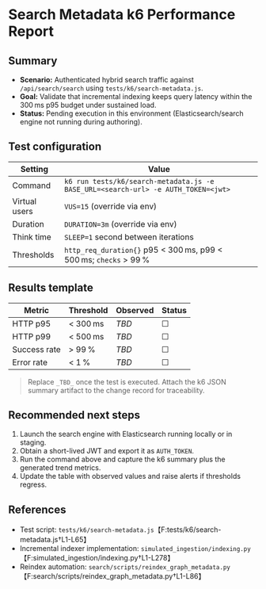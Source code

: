 # Search Metadata k6 Performance Report

## Summary

- **Scenario:** Authenticated hybrid search traffic against `/api/search/search` using `tests/k6/search-metadata.js`.
- **Goal:** Validate that incremental indexing keeps query latency within the 300 ms p95 budget under sustained load.
- **Status:** Pending execution in this environment (Elasticsearch/search engine not running during authoring).

## Test configuration

| Setting | Value |
| --- | --- |
| Command | `k6 run tests/k6/search-metadata.js -e BASE_URL=<search-url> -e AUTH_TOKEN=<jwt>` |
| Virtual users | `VUS=15` (override via env) |
| Duration | `DURATION=3m` (override via env) |
| Think time | `SLEEP=1` second between iterations |
| Thresholds | `http_req_duration{}` p95 < 300 ms, p99 < 500 ms; `checks` > 99 % |

## Results template

| Metric | Threshold | Observed | Status |
| --- | --- | --- | --- |
| HTTP p95 | < 300 ms | _TBD_ | ☐ |
| HTTP p99 | < 500 ms | _TBD_ | ☐ |
| Success rate | > 99 % | _TBD_ | ☐ |
| Error rate | < 1 % | _TBD_ | ☐ |

> Replace `_TBD_` once the test is executed. Attach the k6 JSON summary artifact to the change record for traceability.

## Recommended next steps

1. Launch the search engine with Elasticsearch running locally or in staging.
2. Obtain a short-lived JWT and export it as `AUTH_TOKEN`.
3. Run the command above and capture the k6 summary plus the generated trend metrics.
4. Update the table with observed values and raise alerts if thresholds regress.

## References

- Test script: `tests/k6/search-metadata.js`【F:tests/k6/search-metadata.js†L1-L65】
- Incremental indexer implementation: `simulated_ingestion/indexing.py`【F:simulated_ingestion/indexing.py†L1-L278】
- Reindex automation: `search/scripts/reindex_graph_metadata.py`【F:search/scripts/reindex_graph_metadata.py†L1-L86】
